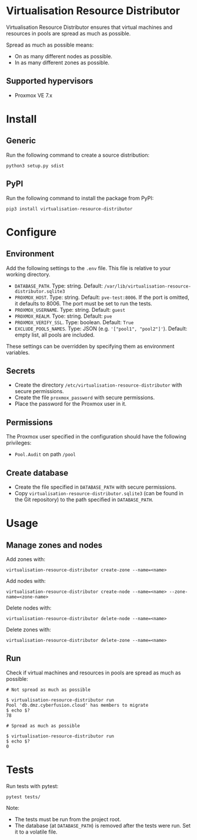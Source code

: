# Virtualisation Resource Distributor

Virtualisation Resource Distributor ensures that virtual machines and resources in pools are spread as much as possible.

Spread as much as possible means:

* On as many different nodes as possible.
* In as many different zones as possible.

## Supported hypervisors

* Proxmox VE 7.x

# Install

## Generic

Run the following command to create a source distribution:

    python3 setup.py sdist

## PyPI

Run the following command to install the package from PyPI:

    pip3 install virtualisation-resource-distributor

# Configure

## Environment

Add the following settings to the `.env` file. This file is relative to your working directory.

* `DATABASE_PATH`. Type: string. Default: `/var/lib/virtualisation-resource-distributor.sqlite3`
* `PROXMOX_HOST`. Type: string. Default: `pve-test:8006`. If the port is omitted, it defaults to 8006. The port must be set to run the tests.
* `PROXMOX_USERNAME`. Type: string. Default: `guest`
* `PROXMOX_REALM`. Tyoe: string. Default: `pve`
* `PROXMOX_VERIFY_SSL`. Type: boolean. Default: `True`
* `EXCLUDE_POOLS_NAMES`. Type: JSON (e.g. `'["pool1", "pool2"]'`). Default: empty list, all pools are included.

These settings can be overridden by specifying them as environment variables.

## Secrets

* Create the directory `/etc/virtualisation-resource-distributor` with secure permissions.
* Create the file `proxmox_password` with secure permissions.
* Place the password for the Proxmox user in it.

## Permissions

The Proxmox user specified in the configuration should have the following privileges:

* `Pool.Audit` on path `/pool`

## Create database

* Create the file specified in `DATABASE_PATH` with secure permissions.
* Copy `virtualisation-resource-distributor.sqlite3` (can be found in the Git repository) to the path specified in `DATABASE_PATH`.

# Usage

## Manage zones and nodes

Add zones with:

    virtualisation-resource-distributor create-zone --name=<name>

Add nodes with:

    virtualisation-resource-distributor create-node --name=<name> --zone-name=<zone-name>

Delete nodes with:

    virtualisation-resource-distributor delete-node --name=<name>

Delete zones with:

    virtualisation-resource-distributor delete-zone --name=<name>

## Run

Check if virtual machines and resources in pools are spread as much as possible:

```
# Not spread as much as possible

$ virtualisation-resource-distributor run
Pool 'db.dmz.cyberfusion.cloud' has members to migrate
$ echo $?
78

# Spread as much as possible

$ virtualisation-resource-distributor run
$ echo $?
0
```

# Tests

Run tests with pytest:

    pytest tests/

Note:

- The tests must be run from the project root.
- The database (at `DATABASE_PATH`) is removed after the tests were run. Set it to a volatile file.
